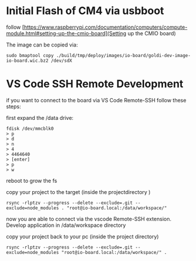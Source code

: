 # Initial Flash of CM4 via usbboot

follow [https://www.raspberrypi.com/documentation/computers/compute-module.html#setting-up-the-cmio-board](Setting up the CMIO board)

The image can be copied via:
```
sudo bmaptool copy ./build/tmp/deploy/images/io-board/goldi-dev-image-io-board.wic.bz2 /dev/sdX
```

# VS Code SSH Remote Development

if you want to connect to the board via VS Code Remote-SSH follow these steps:

first expand the /data drive:
```
fdisk /dev/mmcblk0
> p
> d
> n
> 4
> 4464640
> [enter]
> p
> w
```

reboot to grow the fs

copy your project to the target (inside the projectdirectory )
```
rsync -rlptzv --progress --delete --exclude=.git --exclude=node_modules . "root@io-board.local:/data/workspace/"
```

now you are able to connect via the vscode Remote-SSH extension. Develop application in /data/workspace directory

copy your project back to your pc (inside the project directory)
```
rsync -rlptzv --progress --delete --exclude=.git --exclude=node_modules "root@io-board.local:/data/workspace/" .
```
